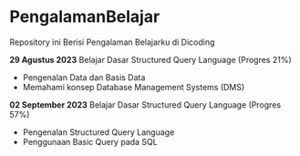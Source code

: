 # PengalamanBelajar
Repository ini Berisi Pengalaman Belajarku di Dicoding

**29 Agustus 2023**
Belajar Dasar Structured Query Language (Progres 21%)
 * Pengenalan Data dan Basis Data
 * Memahami konsep Database Management Systems (DMS)
 
 **02 September 2023**
 Belajar Dasar Structured Query Language (Progres 57%)
 * Pengenalan Structured Query Language
 * Penggunaan Basic Query pada SQL
